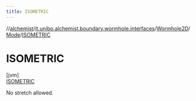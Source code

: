 ```yaml
---
title: ISOMETRIC
---
```

//[alchemist](../../../../../index.html)/[it.unibo.alchemist.boundary.wormhole.interfaces](../../../index.html)/[Wormhole2D](../../index.html)/[Mode](../index.html)/[ISOMETRIC](index.html)



# ISOMETRIC



[jvm]\
[ISOMETRIC](index.html)



No stretch allowed.


